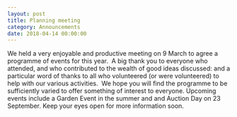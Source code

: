 ```yaml
---
layout: post
title: Planning meeting
category: Announcements
date: 2018-04-14 00:00:00
---
```


We held a very enjoyable and productive meeting on 9 March to agree a programme of events for this year.&nbsp; A big thank you to everyone who attended, and who contributed to the wealth of good ideas discussed: and a particular word of thanks to all who volunteered (or were volunteered) to help with our various activities.&nbsp; We hope you will find the programme to be sufficiently varied to offer something of interest to everyone. Upcoming events include a Garden Event in the summer and and Auction Day on 23 September. Keep your eyes open for more information soon.